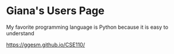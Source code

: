 # Giana's Users Page
My favorite programming language is Python because it is easy to understand

https://ggesm.github.io/CSE110/
